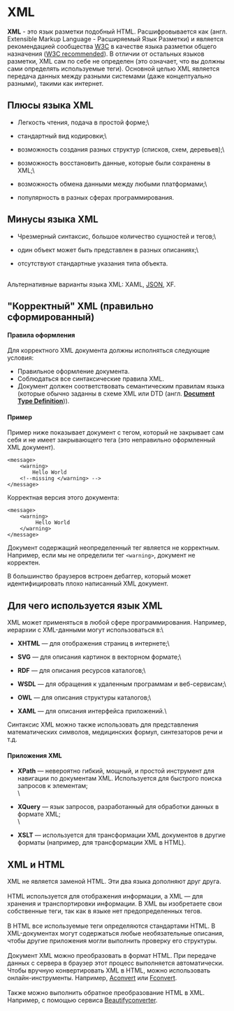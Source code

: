 # XML

**XML** - это язык разметки подобный HTML. Расшифровывается как (англ. Extensible Markup Language - Расширяемый Язык Разметки) и является рекомендацией сообщества [W3C](https://www.w3.org/) в качестве языка разметки общего назначения ([W3C recommended](https://www.w3.org/TR/xml/)). В отличии от остальных языков разметки, XML сам по себе не определен (это означает, что вы должны сами определять используемые теги). Основной целью XML является передача данных между разными системами (даже концептуально разными), такими как интернет.

## Плюсы языка XML

* Легкость чтения, подача в простой форме;\

* стандартный вид кодировки;\

* возможность создания разных структур (списков, схем, деревьев);\

* возможность восстановить данные, которые были сохранены в XML;\

* возможность обмена данными между любыми платформами;\

* популярность в разных сферах программирования.

## Минусы языка XML

* Чрезмерный синтаксис, большое количество сущностей и тегов;\

* один объект может быть представлен в разных описаниях;\

* отсутствуют стандартные указания типа объекта.

\
Альтернативные варианты языка XML: XAML, [JSON](json.md), XF.

## "Корректный" XML (правильно сформированный)

#### Правила оформления <a href="#pravila_oformleniya" id="pravila_oformleniya"></a>

Для корректного XML документа должны исполняться следующие условия:&#x20;

* Правильное оформление документа.
* Соблюдаться все синтаксические правила XML.
* Документ должен соответствовать семантическим правилам языка (которые обычно заданны в схеме XML или DTD (англ. [**Document Type Definition**](https://developer.mozilla.org/en-US/docs/Glossary/DTD))).&#x20;

#### Пример <a href="#primer" id="primer"></a>

Пример ниже показывает документ с тегом, который не закрывает сам себя и не имеет закрывающего тега (это неправильно оформленный XML документ).

```markup
<message>
    <warning>
        Hello World      
    <!--missing </warning> -->
</message>
```

Корректная версия этого документа:

```markup
<message>
    <warning>
         Hello World
    </warning>
</message>
```

&#x20;Документ содержащий неопределенный тег является не корректным. Например, если мы не определили тег `<warning>`, документ не корректен.

В большинство браузеров встроен дебаггер, который может идентифицировать плохо написанный XML документ.

## Для чего используется язык XML

XML может применяться в любой сфере программирования. Например, иерархии с XML-данными могут использоваться в:\


* **XHTML** — для отображения страниц в интернете;\

* **SVG** — для описания картинок в векторном формате;\

* **RDF** — для описания ресурсов каталогов;\

* **WSDL** — для обращения к удаленным программам и веб-сервисам;\

* **OWL** — для описания структуры каталогов;\

* **XAML** — для описания интерфейса приложений.\


Синтаксис XML можно также использовать для представления математических символов, медицинских формул, синтезаторов речи и т.д.

#### Приложения XML

* **XPath** — невероятно гибкий, мощный, и простой инструмент для навигации по документам XML. Используется для быстрого поиска запросов к элементам;\
  \

* **XQuery** — язык запросов, разработанный для обработки данных в формате XML;\
  \

* **XSLT** — используется для трансформации XML документов в другие форматы (например, для трансформации XML в HTML).

## XML и HTML

XML не является заменой HTML. Эти два языка дополняют друг друга.\
\
HTML используется для отображения информации, а XML — для хранения и транспортировки информации. В XML вы изобретаете свои собственные теги, так как в языке нет предопределенных тегов.\
\
В HTML все используемые теги определяются стандартами HTML. В XML-документах могут содержаться любые необязательные описания, чтобы другие приложения могли выполнить проверку его структуры.\
\
Документ XML можно преобразовать в формат HTML. При передаче данных с сервера в браузер этот процесс выполняется автоматически. Чтобы вручную конвертировать XML в HTML, можно использовать онлайн-инструменты. Например, [Aconvert](https://www.aconvert.com/ru/document/xml-to-html/) или [Fconvert](https://fconvert.ru/document/xml-to-html/).\
\
Также можно выполнить обратное преобразование HTML в XML. Например, с помощью сервиса [Beautifyconverter](https://www.beautifyconverter.com/html-to-xml-converter.php).
